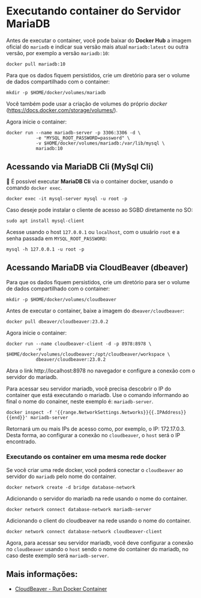 # Executando container do Servidor MariaDB

Antes de executar o container, você pode baixar do **Docker Hub** a imagem oficial do `mariadb` e indicar sua versão mais atual `mariadb:latest` ou outra versão, por exemplo a versão `mariadb:10`:
```console
docker pull mariadb:10
```

Para que os dados fiquem persistidos, crie um diretório para ser o volume de dados compartilhado com o container:
```console
mkdir -p $HOME/docker/volumes/mariadb
```
Você também pode usar a criação de volumes do próprio *docker* (https://docs.docker.com/storage/volumes/).

Agora inicie o container:
```console
docker run --name mariadb-server -p 3306:3306 -d \
           -e "MYSQL_ROOT_PASSWORD=password" \
           -v $HOME/docker/volumes/mariadb:/var/lib/mysql \
           mariadb:10
```

## Acessando via MariaDB Cli (MySql Cli)

:pushpin: É possível executar **MariaDB Cli** via o container docker, usando o comando `docker exec`.

```console
docker exec -it mysql-server mysql -u root -p
```

Caso deseje pode instalar o cliente de acesso ao SGBD diretamente no SO:

```console
sudo apt install mysql-client
```

Acesse usando o host `127.0.0.1` ou `localhost`, com o usuário `root` e a senha passada em `MYSQL_ROOT_PASSWORD`:

```console
mysql -h 127.0.0.1 -u root -p
```

## Acessando MariaDB via CloudBeaver (dbeaver)

Para que os dados fiquem persistidos, crie um diretório para ser o volume de dados compartilhado com o container:
```console
mkdir -p $HOME/docker/volumes/cloudbeaver
```

Antes de executar o container, baixe a imagem do `dbeaver/cloudbeaver`:
```console
docker pull dbeaver/cloudbeaver:23.0.2
```

Agora inicie o container:
```console
docker run --name cloudbeaver-client -d -p 8978:8978 \
           -v $HOME/docker/volumes/cloudbeaver:/opt/cloudbeaver/workspace \
           dbeaver/cloudbeaver:23.0.2
```

Abra o link http://localhost:8978 no navegador e configure a conexão com o servidor do mariadb.

Para acessar seu servidor mariadb, você precisa descobrir o IP do container que está executando o mariadb. Use o comando informando ao final o nome do conainer, neste exemplo é: `mariadb-server`.
```console
docker inspect -f '{{range.NetworkSettings.Networks}}{{.IPAddress}}{{end}}' mariadb-server
```
Retornará um ou mais IPs de acesso como, por exemplo, o IP: 172.17.0.3. Desta forma, ao configurar a conexão no `cloudbeaver`, o `host` será o IP encontrado.

### Executando os container em uma mesma rede docker

Se você criar uma rede docker, você poderá conectar o `cloudbeaver` ao servidor do `mariadb` pelo nome do container.
```console
docker network create -d bridge database-network
```

Adicionando o servidor do mariadb na rede usando o nome do container.
```console
docker network connect database-network mariadb-server
```

Adicionando o client do cloudbeaver na rede usando o nome do container.
```console
docker network connect database-network cloudbeaver-client
```

Agora, para acessar seu servidor mariadb, você deve configurar a conexão no `cloudbeaver` usando o `host` sendo o nome do container do mariadb, no caso deste exemplo será `mariadb-server`.

## Mais informações:

* [CloudBeaver - Run Docker Container](https://cloudbeaver.io/docs/Run-Docker-Container/)
